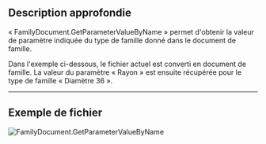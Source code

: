 ## Description approfondie
« FamilyDocument.GetParameterValueByName » permet d'obtenir la valeur de paramètre indiquée du type de famille donné dans le document de famille.

Dans l'exemple ci-dessous, le fichier actuel est converti en document de famille. La valeur du paramètre « Rayon » est ensuite récupérée pour le type de famille « Diamètre 36 ».
___
## Exemple de fichier

![FamilyDocument.GetParameterValueByName](./Revit.Application.FamilyDocument.GetParameterValueByName_img.jpg)
